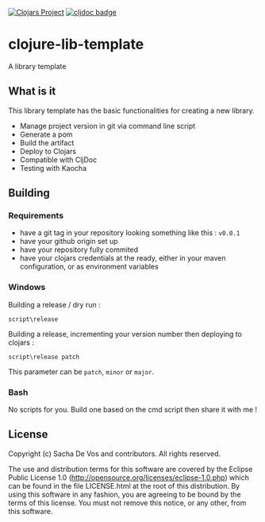 [![Clojars Project](https://img.shields.io/clojars/v/cark/clojure-lib-template.svg)](https://clojars.org/cark/clojure-lib-template)
[![cljdoc badge](https://cljdoc.org/badge/cark/clojure-lib-template)](https://cljdoc.org/d/cark/clojure-lib-template/CURRENT)
# clojure-lib-template
A library template
## What is it
This library template has the basic functionalities for creating a new library.
- Manage project version in git via command line script
- Generate a pom
- Build the artifact
- Deploy to Clojars
- Compatible with CljDoc
- Testing with Kaocha
## Building
### Requirements
- have a git tag in your repository looking something like this : `v0.0.1`
- have your github origin set up
- have your repository fully commited
- have your clojars credentials at the ready, either in your maven configuration, or as environment variables
### Windows
Building a release / dry run :
```
script\release
```
Building a release, incrementing your version number then deploying to clojars :
```
script\release patch
```
This parameter can be `patch`, `minor` or `major`.
### Bash
No scripts for you. Build one based on the cmd script then share it with me !
## License
Copyright (c) Sacha De Vos and contributors. All rights reserved.

The use and distribution terms for this software are covered by the Eclipse Public License 1.0 (http://opensource.org/licenses/eclipse-1.0.php) which can be found in the file LICENSE.html at the root of this distribution. By using this software in any fashion, you are agreeing to be bound by the terms of this license. You must not remove this notice, or any other, from this software.
